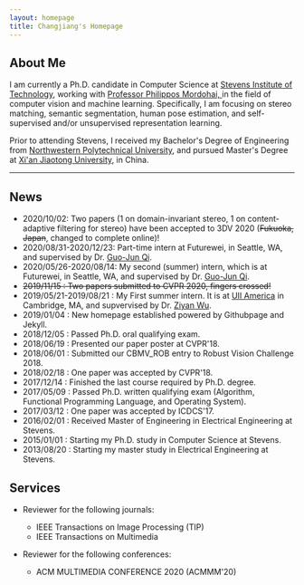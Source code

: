 ```yaml
---
layout: homepage 
title: Changjiang's Homepage
---
```



## About Me

I am currently a Ph.D. candidate in Computer Science at <a href = "http://www.stevens.edu" target = "_blank"> 
Stevens Institute of Technology</a>, working with <a href = "https://mordohai.github.io/" target = "_blank"> 
Professor Philippos Mordohai, </a> in the field of computer vision and machine learning. Specifically, I am focusing on stereo matching, 
semantic segmentation, human pose estimation, and self-supervised and/or unsupervised representation learning.

Prior to attending Stevens, I received my Bachelor's Degree of Engineering from 
<a href = "http://www.nwpu.edu.cn/" target = "_blank"> Northwestern Polytechnical University</a>, 
and pursued Master's Degree at <a href = "http://www.xjtu.edu.cn" target = "_blank"> Xi'an Jiaotong University</a>, 
in China.

---


## News
- 2020/10/02: Two papers (1 on domain-invariant stereo, 1 on content-adaptive filtering for stereo) have been accepted to 3DV 2020 (~~Fukuoka, Japan~~, changed to complete online)!
- 2020/08/31-2020/12/23: Part-time intern at Futurewei, in Seattle, WA, and supervised by Dr. [Guo-Jun Qi](http://www.cs.ucf.edu/~gqi/).
- 2020/05/26-2020/08/14: My second (summer) intern, which is at Futurewei, in Seattle, WA, and supervised by Dr. [Guo-Jun Qi](http://www.cs.ucf.edu/~gqi/).
- ~~2019/11/15 : Two papers submitted to CVPR 2020, fingers crossed!~~
- 2019/05/21-2019/08/21 : My First summer intern. It is at [UII America](https://www.linkedin.com/company/uii-america-inc/) in Cambridge, MA, and supvervised by Dr. [Ziyan Wu](http://wuziyan.com/).
- 2019/01/04 : New homepage established powered by Githubpage and Jekyll.
- 2018/12/05 : Passed Ph.D. oral qualifying exam.
- 2018/06/19 : Presented our paper poster at CVPR'18.
- 2018/06/01 : Submitted our CBMV_ROB entry to Robust Vision Challenge 2018.
- 2018/02/18 : One paper was accepted by CVPR'18.
- 2017/12/14 : Finished the last course required by Ph.D. degree.
- 2017/05/09 : Passed Ph.D. written qualifying exam (Algorithm, Functional Programming Language, and Operating System).
- 2017/03/12 : One paper was accepted by ICDCS'17.
- 2016/02/01 : Received Master of Engineering in Electrical Engineering at Stevens.
- 2015/01/01 : Starting my Ph.D. study in Computer Science at Stevens.
- 2013/08/20 : Starting my master study in Electrical Engineering at Stevens.

## Services
- Reviewer for the following journals:  
  - IEEE Transactions on Image Processing (TIP)
  - IEEE Transactions on Multimedia

- Reviewer for the following conferences:
  - ACM MULTIMEDIA CONFERENCE 2020 (ACMMM'20)

